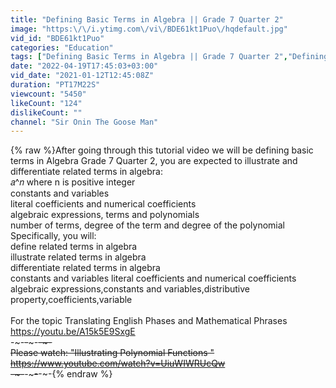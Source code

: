 ```yaml
---
title: "Defining Basic Terms in Algebra || Grade 7 Quarter 2"
image: "https:\/\/i.ytimg.com\/vi\/BDE61kt1Puo\/hqdefault.jpg"
vid_id: "BDE61kt1Puo"
categories: "Education"
tags: ["Defining Basic Terms in Algebra || Grade 7 Quarter 2","Defining Basic Terms in Algebra","defining terms in algebra"]
date: "2022-04-19T17:45:03+03:00"
vid_date: "2021-01-12T12:45:08Z"
duration: "PT17M22S"
viewcount: "5450"
likeCount: "124"
dislikeCount: ""
channel: "Sir Onin The Goose Man"
---
```

{% raw %}After going through this tutorial video we will be defining basic terms in Algebra Grade 7 Quarter 2, you are expected to illustrate and differentiate related terms in algebra: <br />𝑎^𝑛  where n is positive integer<br />constants and variables<br />literal coefficients and numerical coefficients<br />algebraic expressions, terms and polynomials <br />number of terms, degree of the term and degree of the polynomial<br />Specifically, you will:<br />define related terms in algebra<br />illustrate related terms in algebra<br />differentiate related terms in algebra<br />constants and variables literal coefficients and numerical coefficients algebraic expressions,constants and variables,distributive property,coefficients,variable<br /><br /> For the topic Translating English Phases and  Mathematical Phrases <br /><a rel="nofollow" target="blank" href="https://youtu.be/A15k5E9SxgE">https://youtu.be/A15k5E9SxgE</a><br />-~-~~-~~~-~~-~-<br />Please watch: &quot;Illustrating Polynomial Functions &quot; <br /><a rel="nofollow" target="blank" href="https://www.youtube.com/watch?v=UiuWIWRUcQw">https://www.youtube.com/watch?v=UiuWIWRUcQw</a><br />-~-~~-~~~-~~-~-{% endraw %}
